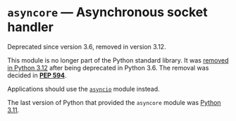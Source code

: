 `asyncore` — Asynchronous socket handler
========================================

Deprecated since version 3.6, removed in version 3.12.

This module is no longer part of the Python standard library.
It was [removed in Python 3.12](../whatsnew/3.12.html#whatsnew312-removed) after
being deprecated in Python 3.6. The removal was decided in [**PEP 594**](https://peps.python.org/pep-0594/).

Applications should use the [`asyncio`](asyncio.html#module-asyncio "asyncio: Asynchronous I/O.") module instead.

The last version of Python that provided the `asyncore` module was
[Python 3.11](https://docs.python.org/3.11/library/asyncore.html).